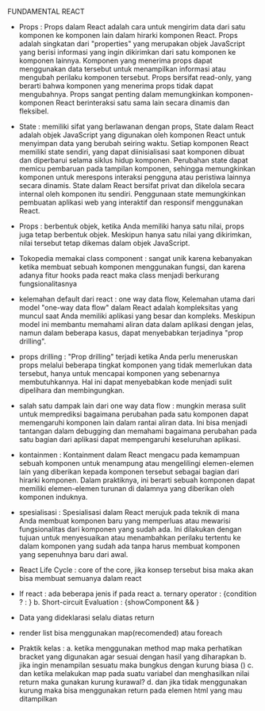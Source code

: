 FUNDAMENTAL REACT

- Props : Props dalam React adalah cara untuk mengirim data dari satu komponen ke komponen lain dalam hirarki komponen React. Props adalah singkatan dari "properties" yang merupakan objek JavaScript yang berisi informasi yang ingin dikirimkan dari satu komponen ke komponen lainnya. Komponen yang menerima props dapat menggunakan data tersebut untuk menampilkan informasi atau mengubah perilaku komponen tersebut. Props bersifat read-only, yang berarti bahwa komponen yang menerima props tidak dapat mengubahnya. Props sangat penting dalam memungkinkan komponen-komponen React berinteraksi satu sama lain secara dinamis dan fleksibel.

- State : memiliki sifat yang berlawanan dengan props, 
State dalam React adalah objek JavaScript yang digunakan oleh komponen React untuk menyimpan data yang berubah seiring waktu. Setiap komponen React memiliki state sendiri, yang dapat diinisialisasi saat komponen dibuat dan diperbarui selama siklus hidup komponen. Perubahan state dapat memicu pembaruan pada tampilan komponen, sehingga memungkinkan komponen untuk merespons interaksi pengguna atau peristiwa lainnya secara dinamis. State dalam React bersifat privat dan dikelola secara internal oleh komponen itu sendiri. Penggunaan state memungkinkan pembuatan aplikasi web yang interaktif dan responsif menggunakan React.

- Props : berbentuk objek, ketika Anda memiliki hanya satu nilai, props juga tetap berbentuk objek. Meskipun hanya satu nilai yang dikirimkan, nilai tersebut tetap dikemas dalam objek JavaScript.
  
- Tokopedia memakai class component : sangat unik karena kebanyakan ketika membuat sebuah komponen menggunakan fungsi, dan karena adanya fitur hooks pada react maka class menjadi berkurang fungsionalitasnya
  
- kelemahan default dari react : one way data flow, Kelemahan utama dari model "one-way data flow" dalam React adalah kompleksitas yang muncul saat Anda memiliki aplikasi yang besar dan kompleks. Meskipun model ini membantu memahami aliran data dalam aplikasi dengan jelas, namun dalam beberapa kasus, dapat menyebabkan terjadinya "prop drilling".
  
- props drilling : "Prop drilling" terjadi ketika Anda perlu meneruskan props melalui beberapa tingkat komponen yang tidak memerlukan data tersebut, hanya untuk mencapai komponen yang sebenarnya membutuhkannya. Hal ini dapat menyebabkan kode menjadi sulit dipelihara dan membingungkan.
  
- salah satu dampak lain dari one way data flow : mungkin merasa sulit untuk memprediksi bagaimana perubahan pada satu komponen dapat memengaruhi komponen lain dalam rantai aliran data. Ini bisa menjadi tantangan dalam debugging dan memahami bagaimana perubahan pada satu bagian dari aplikasi dapat mempengaruhi keseluruhan aplikasi.
  
- kontainmen : Kontainment dalam React mengacu pada kemampuan sebuah komponen untuk menampung atau mengelilingi elemen-elemen lain yang diberikan kepada komponen tersebut sebagai bagian dari hirarki komponen. Dalam praktiknya, ini berarti sebuah komponen dapat memiliki elemen-elemen turunan di dalamnya yang diberikan oleh komponen induknya.

- spesialisasi : Spesialisasi dalam React merujuk pada teknik di mana Anda membuat komponen baru yang memperluas atau mewarisi fungsionalitas dari komponen yang sudah ada. Ini dilakukan dengan tujuan untuk menyesuaikan atau menambahkan perilaku tertentu ke dalam komponen yang sudah ada tanpa harus membuat komponen yang sepenuhnya baru dari awal.
  
- React Life Cycle : core of the core, jika konsep tersebut bisa maka akan bisa membuat semuanya dalam react
  
- If react : ada beberapa jenis if pada react
  a. ternary operator : {condition ? <ComponentA /> : <ComponentB />}
  b. Short-circuit Evaluation : {showComponent && <Component />}

- Data yang dideklarasi selalu diatas return
- render list bisa menggunakan map(recomended) atau foreach
- Praktik kelas :
  a. ketika menggunakan method map maka perhatikan bracket yang digunakan agar sesuai dengan hasil yang diharapkan
  b. jika ingin menampilan sesuatu maka bungkus dengan kurung biasa ()
  c. dan ketika melakukan map pada suatu variabel dan menghasilkan nilai return maka gunakan kurung kurawal?
  d. dan jika tidak menggunakan kurung maka bisa menggunakan return pada elemen html yang mau ditampilkan
